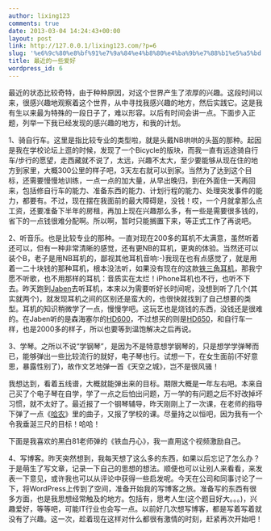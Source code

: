 ```yaml
---
author: lixing123
comments: true
date: 2013-03-04 14:24:43+00:00
layout: post
link: http://127.0.0.1/lixing123.com/?p=6
slug: '%e6%9c%80%e8%bf%91%e7%9a%84%e4%b8%80%e4%ba%9b%e7%88%b1%e5%a5%bd'
title: 最近的一些爱好
wordpress_id: 6
---
```


最近的状态比较奇特，由于种种原因，对这个世界产生了浓厚的兴趣。这段时间以来，很感兴趣地观察着这个世界，从中寻找我感兴趣的地方，然后实践它。这是我有生以来最为特殊的一段日子了，难以形容。以后有时间会讲一点。下面步入正题，列举一下我已经发现的感兴趣的地方，和我的计划。
<!-- more -->

1、骑自行车。这里是指比较专业的类型啦，就是头戴NB哄哄的头盔的那种。起因是我在学校论坛上逛的时候，发现了一个Bicycle的版块，而我一直有远途骑自行车/步行的愿望，走西藏就不说了，太远，兴趣不太大，至少要能够从现在住的地方到家里，大概300公里的样子吧，3天左右就可以到家。当然为了达到这个目标，还需要慢慢地训练，一点一点的加大量，从早出晚归，到在外面住一天再回来，包括修自行车的能力、准备东西的能力、计划行程的能力、处理突发事件的能力，都要有。不过，现在摆在我面前的最大障碍是，没钱！哎，一个月就拿那么点工资，还要准备下半年的房租，再加上现在兴趣那么多，有一些是需要很多钱的，省下的一点钱很难分配啊。所以啊，暂时只能搁置下来，等正式工作了再说吧。

2、听音乐。也是比较专业的那种。一直对现在200多的耳机不太满意，虽然听着还可以，但有一种非常清晰的感觉，还有更NB的耳机，更爽的体验。当然还可以装个B，老子是用NB耳机的，鄙视其他耳机音响:-)我现在也有点感觉了，就是用着一二十块钱的那种耳机，根本没法听，如果没有现在的这款[铁三角耳机](http://s.click.taobao.com/t?e=zGU34CA7K%2BPkqB07S4%2FK0CFcRfH0GoT805sipKjwjA8LIY2mPX%2Bfp%2Fab%2FFMZgBQNA9YtiyuIoUDXNtmhhYssCwO6csCOsMpsHwVGBjEVlBxApg%3D%3D)，那我宁愿不听歌，也不用那样的耳机：音质实在太烂！iPhone耳机也不行，也听不下去。昨天跑到[Jaben](http://www.xici.net/b1229289/index.asp)去听耳机，本来以为需要听好长时间呢，没想到听了几个(其实就两个)，就发现耳机之间的区别还是蛮大的，也很快就找到了自己想要的类型。耳机的知识稍微学了一点，慢慢学吧。这玩艺也是烧钱的东西，没钱还是很难的。在Jaben听的是森海塞尔的[HD600](http://s.click.taobao.com/t?e=zGU34CA7K%2BPkqB07S4%2FK0CITy7klxxrJ35Nnc0iP694aNvyeAdyohMNgjSw%2FgcNcEcJj55%2FIZjyOTF0MNkg9LAmri8tNBdJje9Rj7RAwF80W0Q%3D%3D)，不过想买的则是[HD650](http://s.click.taobao.com/t?e=zGU34CA7K%2BPkqB07S4%2FK0CITy7klxxrJ35Nnc0iP694aNSV7wrOu76s33%2Fjgsi7UNiIXhHpQXH9xVhJGG0hNxt0mlHkUZUC2H9iUiezgCLMn)，和自行车一样，也是2000多的样子，所以也要等到温饱解决之后再说。

3、学琴。之所以不说“学钢琴”，是因为不是特意想学钢琴的，只是想学学弹琴而已，能够弹出一些比较流行的就好，电子琴也行。试想一下，在女生面前(不好意思，暴露性别了)，故作文艺地弹一首《天空之城》，岂不是很风骚！

我想达到，看着五线谱，大概就能弹出来的目标。期限大概是一年左右吧。本来自己买了个电子琴在自学，学了一点之后怕出问题，万一学的有问题之后不好改掉坏习惯，就不太好了。最近报了一个钢琴辅导，昨天刚刚上了一次课，在老师的指导下弹了一点《[哈农](http://s.click.taobao.com/t?e=zGU34CA7K%2BPkqB07S4%2FK0CITy7klxxrJ35Nnc0iP694aOM6W8K0N5dmNFzELKiYwrPBhtOHejMu6LDjKy2MWsmX5YDrHoQVvTj%2F59xP0d%2BdG)》里的曲子，又报了学校的课。尽量持之以恒吧，因为我有一个令我垂涎三尺的目标！哈哈！

下面是我喜欢的黑白81老师弹的《铁血丹心》，我一直用这个视频激励自己。



4、写博客。昨天突然想到，我每天想了这么多的东西，如果以后忘记了怎么办？于是萌生了写文章，记录一下自己的思想的想法。顺便也可以让别人来看看，来发表一下意见，或许我也可以从评论中获得一些启发呢。今天在公司和同事讨论了一下，将WordPress上传到了空间，准备开始我的写博客之旅。准备写的东西有很多方面，也是我思想经常触及的地方。包括有，思考人生(这个题目好大。。。)，兴趣爱好，等等吧，可能IT行业也会写一点。以前好几次想写博客，都是写着写着就没有了兴趣。这一次，趁着现在这样对什么都很有激情的时刻，赶紧再次开始吧！
